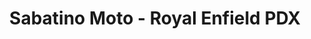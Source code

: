 ---
title: "Sabatino Moto - Royal Enfield PDX"
url: /portland/sabatino-moto-royal-enfield-pdx/
shop: Motorrad
---